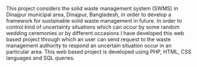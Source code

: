 This project considers the solid waste management system (SWMS) in Dinajpur municipal area, Dinajpur, Bangladesh, in order to develop a framework for sustainable solid waste management 
in future. In order to control kind of uncertainty situations which can occur by some random wedding ceremonies or by different occasions I have developed this web based project through
 which an user can send request to the waste management authority to respond an uncertain situation occur in an particular area. This web based project is developed using PHP, HTML, CSS
languages and SQL queries.
